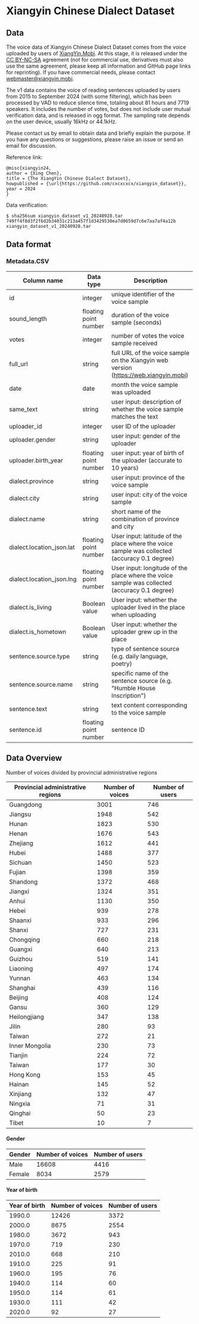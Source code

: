 # Xiangyin Chinese Dialect Dataset

## Data

The voice data of Xiangyin Chinese Dialect Dataset comes from the voice uploaded by users of [XiangYin.Mobi](https://xiangyin.mobi). At this stage, it is released under the [CC BY-NC-SA](https://creativecommons.org/licenses/by-nc-sa/4.0/) agreement (not for commercial use, derivatives must also use the same agreement, please keep all information and GitHub page links for reprinting). If you have commercial needs, please contact webmaster@xiangyin.mobi.

The v1 data contains the voice of reading sentences uploaded by users from 2015 to September 2024 (with some filtering), which has been processed by VAD to reduce silence time, totaling about 81 hours and 7719 speakers. It includes the number of votes, but does not include user mutual verification data, and is released in ogg format. The sampling rate depends on the user device, usually 16kHz or 44.1kHz.

Please contact us by email to obtain data and briefly explain the purpose. If you have any questions or suggestions, please raise an issue or send an email for discussion.

Reference link:

```
@misc{xiangyin24,
author = {Xing Chen},
title = {The XiangYin Chinese Dialect Dataset},
howpublished = {\url{https://github.com/cxcxcxcx/xiangyin_dataset}},
year = 2024
}
```

Data verification:

```
$ sha256sum xiangyin_dataset_v1_20240928.tar
749ff4f8d3f2f6d2b34031c213a457f1d3429530ea7d0659d7c6e7aa7af4a12b xiangyin_dataset_v1_20240928.tar
```

## Data format
### Metadata.CSV

| Column name | Data type | Description |
|---|---|---|
| id | integer | unique identifier of the voice sample |
| sound_length | floating point number | duration of the voice sample (seconds) |
| votes | integer | number of votes the voice sample received |
| full_url | string | full URL of the voice sample on the Xiangyin web version (https://web.xiangyin.mobi) |
| date | date | month the voice sample was uploaded |
| same_text | string | user input: description of whether the voice sample matches the text |
| uploader_id | integer | user ID of the uploader |
| uploader.gender | string | user input: gender of the uploader |
| uploader.birth_year | floating point number | user input: year of birth of the uploader (accurate to 10 years) |
| dialect.province | string | user input: province of the voice sample |
| dialect.city | string | user input: city of the voice sample |
| dialect.name | string | short name of the combination of province and city |
| dialect.location_json.lat | floating point number | User input: latitude of the place where the voice sample was collected (accuracy 0.1 degree) |
| dialect.location_json.lng | floating point number | User input: longitude of the place where the voice sample was collected (accuracy 0.1 degree) |
| dialect.is_living | Boolean value | User input: whether the uploader lived in the place when uploading |
| dialect.is_hometown | Boolean value | User input: whether the uploader grew up in the place |
| sentence.source.type | string | type of sentence source (e.g. daily language, poetry) |
| sentence.source.name | string | specific name of the sentence source (e.g. "Humble House Inscription") |
| sentence.text | string | text content corresponding to the voice sample |
| sentence.id | floating point number | sentence ID |

## Data Overview

Number of voices divided by provincial administrative regions

| Provincial administrative regions | Number of voices | Number of users |
|---|---|---|
| Guangdong | 3001 | 746 |
| Jiangsu | 1948 | 542 |
| Hunan | 1823 | 530 |
| Henan | 1676 | 543 |
| Zhejiang | 1612 | 441 |
| Hubei | 1488 | 377 |
| Sichuan | 1450 | 523 |
| Fujian | 1398 | 359 |
| Shandong | 1372 | 468 |
| Jiangxi | 1324 | 351 |
| Anhui | 1130 | 350 |
| Hebei | 939 | 278 |
| Shaanxi | 933 | 296 |
| Shanxi  | 727 | 231 |
| Chongqing | 660 | 218 |
| Guangxi | 640 | 213 |
| Guizhou  | 519 | 141 |
| Liaoning  | 497 | 174 |
| Yunnan  | 463 | 134 |
| Shanghai | 439 | 116 |
| Beijing | 408 | 124 |
| Gansu  | 360 | 129 |
| Heilongjiang  | 347 | 138 |
| Jilin  | 280 | 93 |
| Taiwan | 272 | 21 |
| Inner Mongolia  | 230 | 73 |
| Tianjin | 224 | 72 |
| Taiwan  | 177 | 30 |
| Hong Kong | 153 | 45 |
| Hainan  | 145 | 52 |
| Xinjiang  | 132 | 47 |
| Ningxia  | 71 | 31 |
| Qinghai  | 50 | 23 |
| Tibet | 10 | 7 |

#### Gender

| Gender | Number of voices | Number of users |
|---|---|---|
| Male | 16608 | 4416 |
| Female | 8034 | 2579 |

#### Year of birth

| Year of birth | Number of voices | Number of users |
|---|---|---|
| 1990.0 | 12426 | 3372 |
| 2000.0 | 8675 | 2554 |
| 1980.0 | 3672 | 943 |
| 1970.0 | 719 | 230 |
| 2010.0 | 668 | 210 | 
| 1910.0 | 225 | 91 |
| 1960.0 | 195 | 76 | 
| 1940.0 | 114 | 60 | 
| 1950.0 | 114 | 61 |
| 1930.0 | 111 | 42 | 
| 2020.0 | 92 | 27 | | 1920.0 | 72 | 35 |
